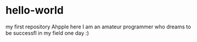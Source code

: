 # hello-world
my first repository
Ahpple here I am an amateur programmer who dreams to be successfl in my field one day :)
